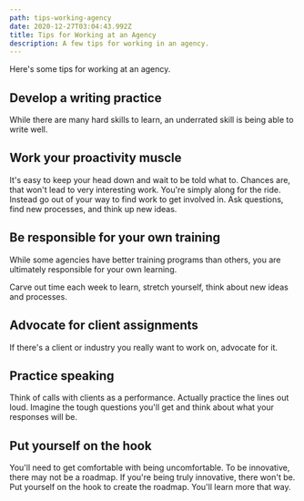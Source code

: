 ```yaml
---
path: tips-working-agency
date: 2020-12-27T03:04:43.992Z
title: Tips for Working at an Agency
description: A few tips for working in an agency.
---
```

Here's some tips for working at an agency.

## Develop a writing practice 	

While there are many hard skills to learn, an underrated skill is being able to write well. 


## Work your proactivity muscle

It's easy to keep your head down and wait to be told what to. Chances are, that won't lead to very interesting work. You're simply along for the ride. Instead go out of your way to find work to get involved in. Ask questions, find new processes, and think up new ideas.

## Be responsible for your own training

While some agencies have better training programs than others, you are ultimately responsible for your own learning.

Carve out time each week to learn, stretch yourself, think about new ideas and processes.


## Advocate for client assignments


If there's a client or industry you really want to work on, advocate for it. 


## Practice speaking

Think of calls with clients as a performance. Actually practice the lines out loud. Imagine the tough questions you'll get and think about what your responses will be. 


## Put yourself on the hook

You'll need to get comfortable with being uncomfortable. To be innovative, there may not be a roadmap. If you're being truly innovative, there won't be. Put yourself on the hook to create the roadmap. You'll learn more that way.